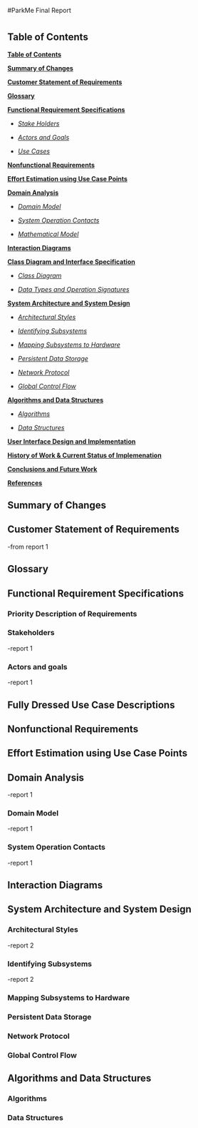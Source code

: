 #ParkMe Final Report
#

## <a name = "Table_of_Contents"></a>Table of Contents ##

**[Table of Contents](#Table_of_Contents)**

**[Summary of Changes](#Summary_of_Changes)**

**[Customer Statement of Requirements](#Customer_Statements)**

**[Glossary](#Glossary)**

**[Functional Requirement Specifications](#Functional_Requirement)**

- *[Stake Holders](#stake_holders)*

- *[Actors and Goals](#actors_goals)*

- *[Use Cases](#use_cases)*

**[Nonfunctional Requirements](#Nonfunction_Reqs)**

**[Effort Estimation using Use Case Points](#Effort_Estimation)**

**[Domain Analysis](#Domain_Analy)**

- *[Domain Model](#domain_model)*

- *[System Operation Contacts](#op_contacts)*

- *[Mathematical Model](#math_model)*

**[Interaction Diagrams](#Interaction_Diagrams)**

**[Class Diagram and Interface Specification ](#Class_Diagram)**

- *[Class Diagram](#class_diagram)*

- *[Data Types and Operation Signatures](#data_types)*

**[System Architecture and System Design](#System_Architecture)**

- *[Architectural Styles](#Architectural_Styles)*

- *[Identifying Subsystems](#Identifying_Subsystems)*

- *[Mapping Subsystems to Hardware](#Mapping_Subsystems)*

- *[Persistent Data Storage](#Persistent_Data_Storage)*

- *[Network Protocol](#Network_Protocol)*

- *[Global Control Flow ](#Global_Control_Flow)*
	
**[Algorithms and Data Structures](#Algorithms_and_Data_Structures)**

- *[Algorithms](#Algorithms)*

- *[Data Structures](#Data_Structures)*

**[User Interface Design and Implementation](#User_Interface_Design)**

**[History of Work & Current Status of Implemenation ](#History_of_Work)**

**[Conclusions and Future Work ](#Conclusion)**

**[References](#References)**


## <a name = "Summary_of_Changes"></a>Summary of Changes ##

## <a name = "Customer_Statements"></a>Customer Statement of Requirements ##

-from report 1

## <a name = "Glossary"></a>Glossary ##

## <a name = "Functional_Requirement"></a>Functional Requirement Specifications ##

### Priority Description of Requirements ###

### <a name = stake_holders></a>Stakeholders ###

-report 1

### <a name = "actors_goals"></a>Actors and goals ###

-report 1

## <a name = full_desc></a>Fully Dressed Use Case Descriptions ##

## <a name = "Nonfunction_Reqs"></a>Nonfunctional Requirements ##

## <a name = "Effort_Estimation"></a>Effort Estimation using Use Case Points ##

## <a name = Domain_Analysis></a> Domain Analysis ##

-report 1

### <a name = domain_model></a> Domain Model ###

-report 1

### <a name = op_contacts></a> System Operation Contacts ###

-report 1

## <a name = Interaction_Diagrams></a> Interaction Diagrams ##

## <a name = "System_Architecture"></a>System Architecture and System Design ##

### <a name = "Architectural_Styles"></a>Architectural Styles  ###

-report 2

### <a name = "Identifying_Subsystems"></a>Identifying Subsystems ###

-report 2

### <a name = "Mapping_Subsystems"></a>Mapping Subsystems to Hardware ###

### <a name = "Persistent_Data_Storage"></a>Persistent Data Storage ###

### <a name = "Network_Protocol"></a>Network Protocol ###

### <a name = "Global_Control_Flow"></a>Global Control Flow  ###

## <a name = "Algorithms_and_Data_Structures"></a>Algorithms and Data Structures ##

### <a name = "Algorithms"></a>Algorithms ###

### <a name = "Data_Structures"></a>Data Structures ###











